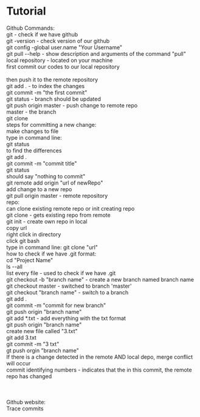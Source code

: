 # Tutorial
<p>
Github Commands:<br>
git - check if we have github<br>
git -version - check version of our github<br>
git config -global user.name "Your Username"<br>
git pull --help - show description and arguments of the command "pull"
local repository - located on your machine<br>
  first commit our codes to our local repository<br><br>
  then push it to the remote repository<br>
  git add . - to index the changes<br>
  git commit -m "the first commit"<br>
  git status - branch should be updated<br>
  git push origin master - push change to remote repo<br>
    master - the branch<br>
git clone<br>
steps for committing a new change:<br>
  make changes to file<br>
  type in command line:<br>
    git status<br>
      to find the differences<br>
    git add .<br>
    git commit -m "commit title"<br>
    git status<br>
      should say "nothing to commit"<br>
    git remote add origin "url of newRepo"<br>
      add change to a new repo<br>
    git pull origin master - remote repository<br>
repo:<br>
  can clone existing remote repo or init creating repo<br>
 git clone - gets existing repo from remote<br>
 git init - create own repo in local<br>
  copy url<br>
  right click in directory<br>
  click git bash<br>
  type in command line: git clone "url"<br>
 how to check if we have .git format:<br>
   cd "Project Name"<br>
   ls --all<br>
    list every file - used to check if we have .git<br>
 git checkout -b "branch name" - create a new branch named branch name<br>
 git checkout master - switched to branch 'master'<br>
  git checkout "branch name" - switch to a branch<br>
 git add .<br>
  git commit -m "commit for new branch"<br>
  git push origin "branch name"<br>
  git add *.txt - add everything with the txt format<br
  git commit -m "txt format"<br>
  git push origin "branch name"<br>
  create new file called "3.txt"<br>
  git add 3.txt<br>
  git commit -m "3 txt"<br>
  gt push orgin "branch name"<br>
  If there is a change detected in the remote AND local depo, merge conflict will occur<br>
  commit identifying numbers - indicates that the in this commit, the remote repo has changed<br>
  <br>
  <br>
  <br>
  Github website:<br>
    Trace commits<br>
 </p>
